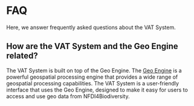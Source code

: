 # FAQ

Here, we answer frequently asked questions about the VAT System.

## How are the VAT System and the Geo Engine related?

The VAT System is built on top of the Geo Engine.
The [Geo Engine](./geo-engine.md) is a powerful geospatial processing engine that provides a wide range of geospatial processing capabilities.
The VAT System is a user-friendly interface that uses the Geo Engine, designed to make it easy for users to access and use geo data from NFDI4Biodiversity.
